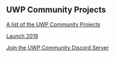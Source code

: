 ## UWP Community Projects
[A list of the UWP Community Projects](https://emiliano84.github.io/UwpCommunityProjects/)

[Launch 2019](https://medium.com/@Arlodottxt/launch-2019-7efd37cc0877)

[Join the UWP Community Discord Server](https://discord.gg/eBHZSKG)  